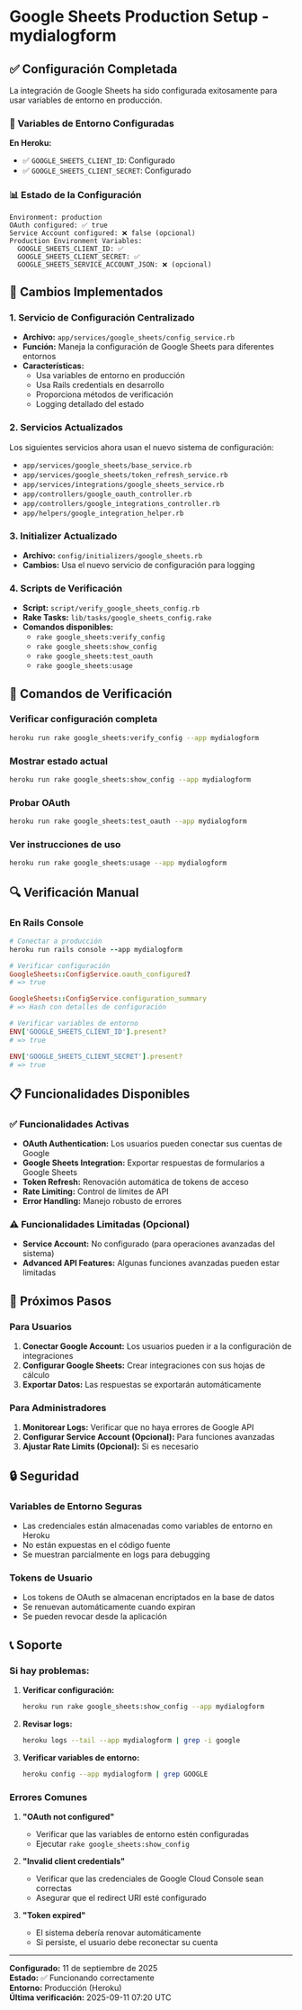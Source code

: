 # Google Sheets Production Setup - mydialogform

## ✅ Configuración Completada

La integración de Google Sheets ha sido configurada exitosamente para usar variables de entorno en producción.

### 🔑 Variables de Entorno Configuradas

**En Heroku:**
- ✅ `GOOGLE_SHEETS_CLIENT_ID`: Configurado
- ✅ `GOOGLE_SHEETS_CLIENT_SECRET`: Configurado

### 📊 Estado de la Configuración

```
Environment: production
OAuth configured: ✅ true
Service Account configured: ❌ false (opcional)
Production Environment Variables:
  GOOGLE_SHEETS_CLIENT_ID: ✅
  GOOGLE_SHEETS_CLIENT_SECRET: ✅
  GOOGLE_SHEETS_SERVICE_ACCOUNT_JSON: ❌ (opcional)
```

## 🔧 Cambios Implementados

### 1. Servicio de Configuración Centralizado
- **Archivo:** `app/services/google_sheets/config_service.rb`
- **Función:** Maneja la configuración de Google Sheets para diferentes entornos
- **Características:**
  - Usa variables de entorno en producción
  - Usa Rails credentials en desarrollo
  - Proporciona métodos de verificación
  - Logging detallado del estado

### 2. Servicios Actualizados
Los siguientes servicios ahora usan el nuevo sistema de configuración:

- `app/services/google_sheets/base_service.rb`
- `app/services/google_sheets/token_refresh_service.rb`
- `app/services/integrations/google_sheets_service.rb`
- `app/controllers/google_oauth_controller.rb`
- `app/controllers/google_integrations_controller.rb`
- `app/helpers/google_integration_helper.rb`

### 3. Initializer Actualizado
- **Archivo:** `config/initializers/google_sheets.rb`
- **Cambios:** Usa el nuevo servicio de configuración para logging

### 4. Scripts de Verificación
- **Script:** `script/verify_google_sheets_config.rb`
- **Rake Tasks:** `lib/tasks/google_sheets_config.rake`
- **Comandos disponibles:**
  - `rake google_sheets:verify_config`
  - `rake google_sheets:show_config`
  - `rake google_sheets:test_oauth`
  - `rake google_sheets:usage`

## 🧪 Comandos de Verificación

### Verificar configuración completa
```bash
heroku run rake google_sheets:verify_config --app mydialogform
```

### Mostrar estado actual
```bash
heroku run rake google_sheets:show_config --app mydialogform
```

### Probar OAuth
```bash
heroku run rake google_sheets:test_oauth --app mydialogform
```

### Ver instrucciones de uso
```bash
heroku run rake google_sheets:usage --app mydialogform
```

## 🔍 Verificación Manual

### En Rails Console
```ruby
# Conectar a producción
heroku run rails console --app mydialogform

# Verificar configuración
GoogleSheets::ConfigService.oauth_configured?
# => true

GoogleSheets::ConfigService.configuration_summary
# => Hash con detalles de configuración

# Verificar variables de entorno
ENV['GOOGLE_SHEETS_CLIENT_ID'].present?
# => true

ENV['GOOGLE_SHEETS_CLIENT_SECRET'].present?
# => true
```

## 📋 Funcionalidades Disponibles

### ✅ Funcionalidades Activas
- **OAuth Authentication:** Los usuarios pueden conectar sus cuentas de Google
- **Google Sheets Integration:** Exportar respuestas de formularios a Google Sheets
- **Token Refresh:** Renovación automática de tokens de acceso
- **Rate Limiting:** Control de límites de API
- **Error Handling:** Manejo robusto de errores

### ⚠️ Funcionalidades Limitadas (Opcional)
- **Service Account:** No configurado (para operaciones avanzadas del sistema)
- **Advanced API Features:** Algunas funciones avanzadas pueden estar limitadas

## 🚀 Próximos Pasos

### Para Usuarios
1. **Conectar Google Account:** Los usuarios pueden ir a la configuración de integraciones
2. **Configurar Google Sheets:** Crear integraciones con sus hojas de cálculo
3. **Exportar Datos:** Las respuestas se exportarán automáticamente

### Para Administradores
1. **Monitorear Logs:** Verificar que no haya errores de Google API
2. **Configurar Service Account (Opcional):** Para funciones avanzadas
3. **Ajustar Rate Limits (Opcional):** Si es necesario

## 🔒 Seguridad

### Variables de Entorno Seguras
- Las credenciales están almacenadas como variables de entorno en Heroku
- No están expuestas en el código fuente
- Se muestran parcialmente en logs para debugging

### Tokens de Usuario
- Los tokens de OAuth se almacenan encriptados en la base de datos
- Se renuevan automáticamente cuando expiran
- Se pueden revocar desde la aplicación

## 📞 Soporte

### Si hay problemas:

1. **Verificar configuración:**
   ```bash
   heroku run rake google_sheets:show_config --app mydialogform
   ```

2. **Revisar logs:**
   ```bash
   heroku logs --tail --app mydialogform | grep -i google
   ```

3. **Verificar variables de entorno:**
   ```bash
   heroku config --app mydialogform | grep GOOGLE
   ```

### Errores Comunes

1. **"OAuth not configured"**
   - Verificar que las variables de entorno estén configuradas
   - Ejecutar `rake google_sheets:show_config`

2. **"Invalid client credentials"**
   - Verificar que las credenciales de Google Cloud Console sean correctas
   - Asegurar que el redirect URI esté configurado

3. **"Token expired"**
   - El sistema debería renovar automáticamente
   - Si persiste, el usuario debe reconectar su cuenta

---

**Configurado:** 11 de septiembre de 2025  
**Estado:** ✅ Funcionando correctamente  
**Entorno:** Producción (Heroku)  
**Última verificación:** 2025-09-11 07:20 UTC